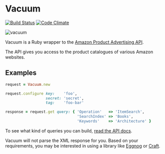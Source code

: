 # Vacuum

[![Build Status][1]][2]
[![Code Climate][3]][4]

![vacuum][5]

Vacuum is a Ruby wrapper to the [Amazon Product Advertising API][6].

The API gives you access to the product catalogues of various Amazon websites.

## Examples

```ruby
request = Vacuum.new

request.configure key:    'foo',
                  secret: 'secret',
                  tag:    'foo-bar'

response = request.get query: { 'Operation'   => 'ItemSearch',
                                'SearchIndex' => 'Books',
                                'Keywords'    => 'Architecture' }
```

To see what kind of queries you can build, [read the API docs][7].

Vacuum will not parse the XML response for you. Based on your requirements, you
may be interested in using a library like [Eggnog][8] or [Craft][9].

[1]: https://secure.travis-ci.org/hakanensari/vacuum.png
[2]: http://travis-ci.org/hakanensari/vacuum
[3]: https://codeclimate.com/badge.png
[4]: https://codeclimate.com/github/hakanensari/vacuum
[5]: http://f.cl.ly/items/2k2X0e2u0G3k1c260D2u/vacuum.png
[6]: https://affiliate-program.amazon.com/gp/advertising/api/detail/main.html
[7]: http://aws.amazon.com/archives/Product%20Advertising%20API
[8]: https://github.com/rclosner/eggnog
[9]: https://github.com/papercavalier/craft
